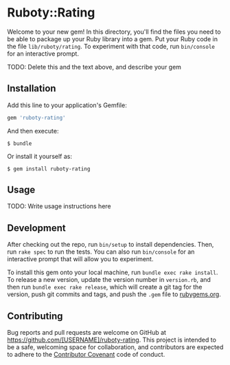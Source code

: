 # Ruboty::Rating

Welcome to your new gem! In this directory, you'll find the files you need to be able to package up your Ruby library into a gem. Put your Ruby code in the file `lib/ruboty/rating`. To experiment with that code, run `bin/console` for an interactive prompt.

TODO: Delete this and the text above, and describe your gem

## Installation

Add this line to your application's Gemfile:

```ruby
gem 'ruboty-rating'
```

And then execute:

    $ bundle

Or install it yourself as:

    $ gem install ruboty-rating

## Usage

TODO: Write usage instructions here

## Development

After checking out the repo, run `bin/setup` to install dependencies. Then, run `rake spec` to run the tests. You can also run `bin/console` for an interactive prompt that will allow you to experiment.

To install this gem onto your local machine, run `bundle exec rake install`. To release a new version, update the version number in `version.rb`, and then run `bundle exec rake release`, which will create a git tag for the version, push git commits and tags, and push the `.gem` file to [rubygems.org](https://rubygems.org).

## Contributing

Bug reports and pull requests are welcome on GitHub at https://github.com/[USERNAME]/ruboty-rating. This project is intended to be a safe, welcoming space for collaboration, and contributors are expected to adhere to the [Contributor Covenant](http://contributor-covenant.org) code of conduct.

